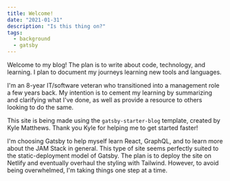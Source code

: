 ```yaml
---
title: Welcome!
date: "2021-01-31"
description: "Is this thing on?"
tags:
  - background
  - gatsby
---
```


Welcome to my blog! The plan is to write about code, technology, and learning. I plan to document my journeys learning new tools and languages.

I'm an 8-year IT/software veteran who transitioned into a management role a few years back. My intention is to cement my learning by summarizing and clarifying what I've done, as well as provide a resource to others looking to do the same.

This site is being made using the `gatsby-starter-blog` template, created by Kyle Matthews. Thank you Kyle for helping me to get started faster!

I'm choosing Gatsby to help myself learn React, GraphQL, and to learn more about the JAM Stack in general. This type of site seems perfectly suited to the static-deployment model of Gatsby. The plan is to deploy the site on Netlify and eventually overhaul the styling with Tailwind. However, to avoid being overwhelmed, I'm taking things one step at a time.
